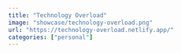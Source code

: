 ```yaml
---
title: "Technology Overload"
image: "showcase/technology-overload.png"
url: "https://technology-overload.netlify.app/"
categories: ["personal"]
---
```

